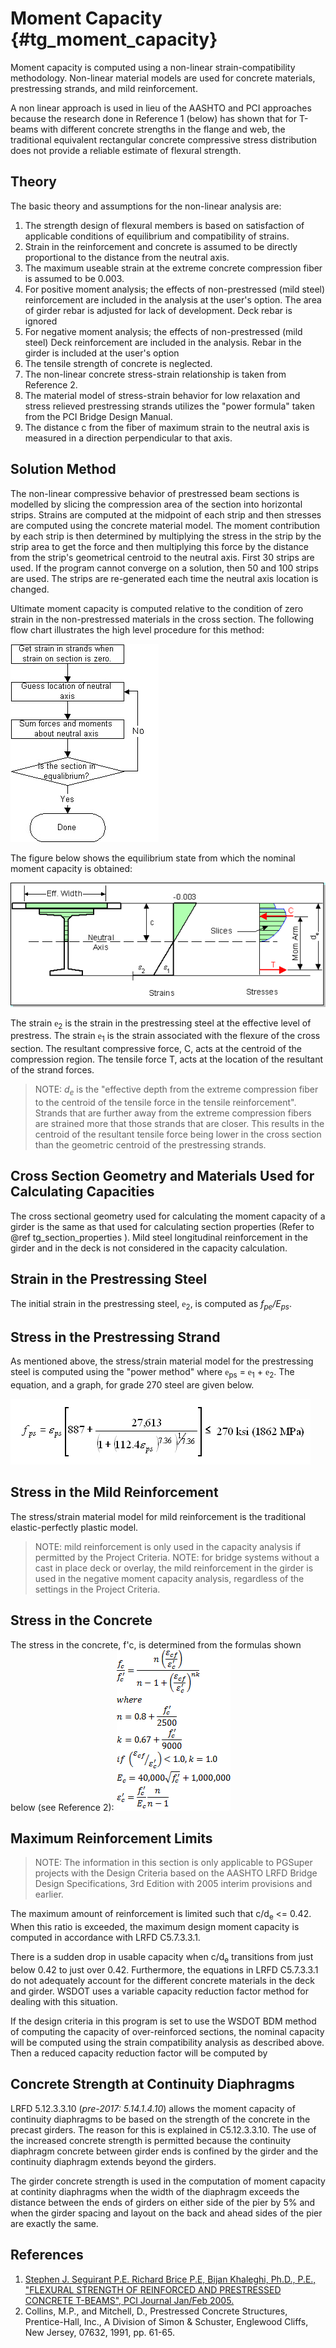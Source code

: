 Moment Capacity {#tg_moment_capacity}
======================================
Moment capacity is computed using a non-linear strain-compatibility methodology. Non-linear material models are used for concrete materials, prestressing strands, and mild reinforcement.

A non linear approach is used in lieu of the AASHTO and PCI approaches because the research done in Reference 1 (below) has shown that for T-beams with different concrete strengths in the flange and web, the traditional equivalent rectangular concrete compressive stress distribution does not provide a reliable estimate of flexural strength.

Theory
----------
The basic theory and assumptions for the non-linear analysis are:
1. The strength design of flexural members is based on satisfaction of applicable conditions of equilibrium and compatibility of strains.
2. Strain in the reinforcement and concrete is assumed to be directly proportional to the distance from the neutral axis.
3. The maximum useable strain at the extreme concrete compression fiber is assumed to be 0.003.
4. For positive moment analysis; the effects of non-prestressed (mild steel) reinforcement are included in the analysis at the user's option. The area of girder rebar is adjusted for lack of development. Deck rebar is ignored
5. For negative moment analysis; the effects of non-prestressed (mild steel) Deck reinforcement are included in the analysis. Rebar in the girder is included at the user's option
6. The tensile strength of concrete is neglected.
7. The non-linear concrete stress-strain relationship is taken from Reference 2.
8. The material model of stress-strain behavior for low relaxation and stress relieved prestressing strands utilizes the "power formula" taken from the PCI Bridge Design Manual.
9. The distance c from the fiber of maximum strain to the neutral axis is measured in a direction perpendicular to that axis.

Solution Method
----------------
The non-linear compressive behavior of prestressed beam sections is modelled by slicing the compression area of the section into horizontal strips. Strains are computed at the midpoint of each strip and then stresses are computed using the concrete material model. The moment contribution by each strip is then determined by multiplying the stress in the strip by the strip area to get the force and then multiplying this force by the distance from the strip's geometrical centroid to the neutral axis. First 30 strips are used. If the program cannot converge on a solution, then 50 and 100 strips are used. The strips are re-generated each time the neutral axis location is changed.

Ultimate moment capacity is computed relative to the condition of zero strain in the non-prestressed materials in the cross section. The following flow chart illustrates the high level procedure for this method:

![](MomentCapacityFlowchart.jpg)

The figure below shows the equilibrium state from which the nominal moment capacity is obtained:

![](Equilibrium.gif)

 

The strain <span style="font-family:Symbol">e</span><sub>2</sub> is the strain in the prestressing steel at the effective level of prestress. The strain <span style="font-family:Symbol">e</span><sub>1</sub> is the strain associated with the flexure of the cross section. The resultant compressive force, C, acts at the centroid of the compression region. The tensile force T, acts at the location of the resultant of the strand forces.

> NOTE: <i>d<sub>e</sub></i> is the "effective depth from the extreme compression fiber to the centroid of the tensile force in the tensile reinforcement". Strands that are further away from the extreme compression fibers are strained more that those strands that are closer. This results in the centroid of the resultant tensile force being lower in the cross section than the geometric centroid of the prestressing strands.

Cross Section Geometry and Materials Used for Calculating Capacities
---------------------------------------------------------------------
The cross sectional geometry used for calculating the moment capacity of a girder is the same as that used for calculating section properties (Refer to @ref tg_section_properties ). Mild steel longitudinal reinforcement in the girder and in the deck is not considered in the capacity calculation.

Strain in the Prestressing Steel
--------------------------------
The initial strain in the prestressing steel, <span style="font-family:Symbol">e</span><sub>2</sub>, is computed as <i>f<sub>pe</sub>/E<sub>ps</sub></i>.

Stress in the Prestressing Strand
--------------------------------
As mentioned above, the stress/strain material model for the prestressing steel is computed using the "power method" where  <span style="font-family:Symbol">e</span><sub>ps</sub> =  <span style="font-family:Symbol">e</span><sub>1</sub> + <span style="font-family:Symbol">e</span><sub>2</sub>. The equation, and a graph, for grade 270 steel are given below.

![](PowerFormula.gif)

Stress in the Mild Reinforcement
----------------------------------
The stress/strain material model for mild reinforcement is the traditional elastic-perfectly plastic model.

> NOTE: mild reinforcement is only used in the capacity analysis if permitted by the Project Criteria.
> NOTE: for bridge systems without a cast in place deck or overlay, the mild reinforcement in the girder is used in the negative moment capacity analysis, regardless of the settings in the Project Criteria.

Stress in the Concrete
-------------------------------
The stress in the concrete, f'c, is determined from the formulas shown below (see Reference 2):
![](ConcreteFunction.png)


Maximum Reinforcement Limits
----------------------------
> NOTE: The information in this section is only applicable to PGSuper projects with the Design Criteria based on the AASHTO LRFD Bridge Design Specifications, 3rd Edition with 2005 interim provisions and earlier.

The maximum amount of reinforcement is limited such that c/d<sub>e</sub> <= 0.42. When this ratio is exceeded, the maximum design moment capacity is computed in accordance with LRFD C5.7.3.3.1.

There is a sudden drop in usable capacity when c/d<sub>e</sub> transitions from just below 0.42 to just over 0.42. Furthermore, the equations in LRFD C5.7.3.3.1 do not adequately account for the different concrete materials in the deck and girder. WSDOT uses a variable capacity reduction factor method for dealing with this situation.

If the design criteria in this program is set to use the WSDOT BDM method of computing the capacity of over-reinforced sections, the nominal capacity will be computed using the strain compatibility analysis as described above. Then a reduced capacity reduction factor will be computed by

Concrete Strength at Continuity Diaphragms
------------------------------------------
LRFD 5.12.3.3.10 (*pre-2017: 5.14.1.4.10*) allows the moment capacity of continuity diaphragms to be based on the strength of the concrete in the precast girders. The reason for this is explained in C5.12.3.3.10. The use of the increased concrete strength is permitted because the continuity diaphragm concrete between girder ends is confined by the girder and the continuity diaphragm extends beyond the girders. 

The girder concrete strength is used in the computation of moment capacity at continity diaphragms when the width of the diaphragm exceeds the distance between the ends of girders on either side of the pier by 5% and when the girder spacing and layout on the back and ahead sides of the pier are exactly the same.

References
------------
1. [Stephen J. Seguirant P.E. Richard Brice P.E, Bijan Khaleghi, Ph.D., P.E., "FLEXURAL STRENGTH OF REINFORCED AND PRESTRESSED CONCRETE T-BEAMS", PCI Journal Jan/Feb 2005.](http://www.pci.org/pci_journal-2005-january-february-2/)
2. Collins, M.P., and Mitchell, D., Prestressed Concrete Structures, Prentice-Hall, Inc., A Division of Simon & Schuster, Englewood Cliffs, New Jersey, 07632, 1991, pp. 61-65. 
